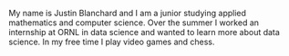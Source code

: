 My name is Justin Blanchard and I am a junior studying applied mathematics and computer science.
Over the summer I worked an internship at ORNL in data science and wanted to learn more about data science.
In my free time I play video games and chess.

